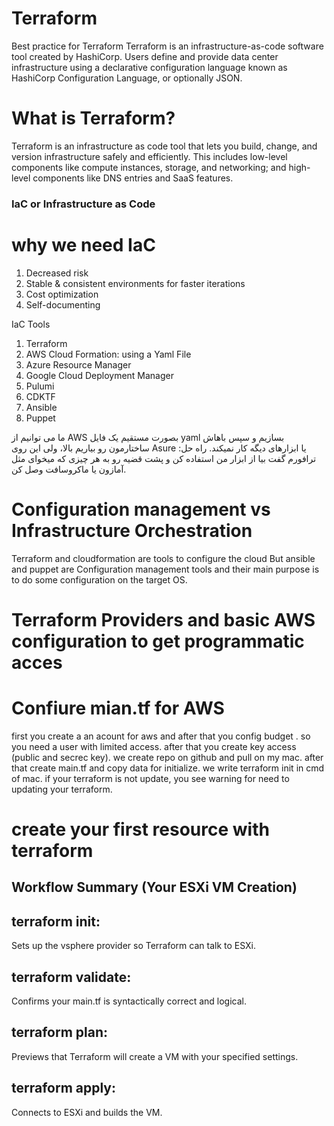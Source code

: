 # Terraform
Best practice for Terraform
Terraform is an infrastructure-as-code software tool created by HashiCorp. Users define and provide data center infrastructure using a declarative configuration language known as HashiCorp Configuration Language, or optionally JSON.
# What is Terraform?
Terraform is an infrastructure as code tool that lets you build, change, and version infrastructure safely and efficiently. This includes low-level components like compute instances, storage, and networking; and high-level components like DNS entries and SaaS features.

### IaC or Infrastructure as Code 
# why we need IaC
1. Decreased risk
2. Stable & consistent environments for faster iterations
3. Cost optimization
4. Self-documenting

IaC Tools
1. Terraform
2. AWS Cloud Formation: using a Yaml File
3. Azure Resource Manager
4. Google Cloud Deployment Manager
5. Pulumi
6. CDKTF
7. Ansible
8. Puppet

ما می توانیم از AWS بصورت مستقیم یک فایل yaml بسازیم و سپس باهاش ساختارمون رو بیاریم بالا، ولی این روی Asure یا ابزارهای دیگه کار نمیکند.
راه حل: ترافورم گفت بیا از ابزار من استفاده کن و پشت قضیه رو به هر چیزی که میخوای مثل آمازون یا ماکروسافت وصل کن.

# Configuration management vs Infrastructure Orchestration
Terraform and cloudformation are tools to configure the cloud But ansible and puppet are Configuration management tools and their main purpose is to do some configuration on the target OS.

# Terraform Providers and basic AWS configuration to get programmatic acces
# Confiure mian.tf for AWS
first you create a an acount for aws and after that you config budget . so you need a user with limited access. after that you create key access (public and secrec key).
we create repo on github and pull on my mac. after that create  main.tf and copy data for initialize. we write terraform init in cmd of mac.
if your terraform is not update, you see warning for need to updating your terraform.

# create your first resource with terraform

## Workflow Summary (Your ESXi VM Creation)

##    terraform init:
Sets up the vsphere provider so Terraform can talk to ESXi.
##    terraform validate:
Confirms your main.tf is syntactically correct and logical.
##    terraform plan:
Previews that Terraform will create a VM with your specified settings.
##    terraform apply:
Connects to ESXi and builds the VM.
